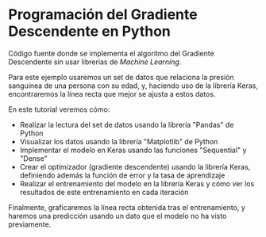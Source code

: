 # Programación del Gradiente Descendente en Python

Código fuente donde se implementa el algoritmo del Gradiente Descendente sin usar librerías de *Machine Learning*.

Para este ejemplo usaremos un set de datos que relaciona la presión sanguínea de una persona con su edad, y, haciendo uso de la librería Keras, encontraremos la línea recta que mejor se ajusta a estos datos.

En este tutorial veremos cómo:
- Realizar la lectura del set de datos usando la librería "Pandas" de Python
- Visualizar los datos usando la librería "Matplotlib" de Python
- Implementar el modelo en Keras usando las funciones "Sequential" y "Dense"
- Crear el optimizador (gradiente descendente) usando la librería Keras, definiendo además la función de error y la tasa de aprendizaje
- Realizar el entrenamiento del modelo en la librería Keras y cómo ver los resultados de este entrenamiento en cada iteración

Finalmente, graficaremos la línea recta obtenida tras el entrenamiento, y haremos una predicción usando un dato que el modelo no ha visto previamente.
